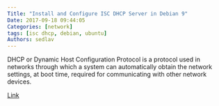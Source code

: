 ```yaml
---
Title: "Install and Configure ISC DHCP Server in Debian 9"
Date: 2017-09-18 09:44:05
Categories: [network]
tags: [isc dhcp, debian, ubuntu]
Authors: sedlav
---
```


DHCP or Dynamic Host Configuration Protocol is a protocol used in networks through which a system can automatically obtain the network settings, at boot time, required for communicating with other network devices.

[Link](https://www.howtoforge.com/tutorial/install-and-configure-isc-dhcp-server-in-debian-9/)
